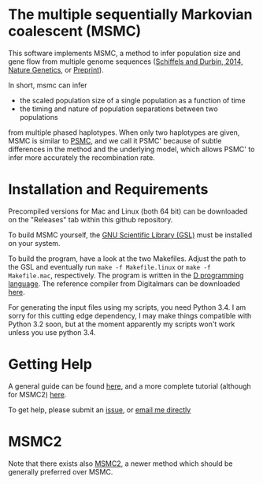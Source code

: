 # The multiple sequentially Markovian coalescent (MSMC)

This software implements MSMC, a method to infer population size and gene flow from multiple genome sequences ([Schiffels and Durbin, 2014, Nature Genetics](http://www.nature.com/ng/journal/vaop/ncurrent/full/ng.3015.html), or [Preprint](http://biorxiv.org/content/early/2014/05/21/005348)).

In short, msmc can infer

* the scaled population size of a single population as a function of time
* the timing and nature of population separations between two populations

from multiple phased haplotypes. When only two haplotypes are given, MSMC is similar to [PSMC](http://github.com/lh3/psmc), and we call it PSMC' because of subtle differences in the method and the underlying model, which allows PSMC' to infer more accurately the recombination rate.

# Installation and Requirements

Precompiled versions for Mac and Linux (both 64 bit) can be downloaded on the "Releases" tab within this github repository.

To build MSMC yourself, the [GNU Scientific Library (GSL)](http://www.gnu.org/software/gsl/) must be installed on your system.

To build the program, have a look at the two Makefiles. Adjust the path to the GSL and eventually run `make -f Makefile.linux` or `make -f Makefile.mac`, respectively. The program is written in the [D programming language](http://dlang.org). The reference compiler from Digitalmars can be downloaded [here](http://dlang.org/download.html).

For generating the input files using my scripts, you need Python 3.4. I am sorry for this cutting edge dependency, I may make things compatible with Python 3.2 soon, but at the moment apparently my scripts won't work unless you use python 3.4.

# Getting Help

A general guide can be found [here](https://github.com/stschiff/msmc/blob/master/guide.md), and a more complete tutorial (although for MSMC2) [here](https://github.com/stschiff/msmc-tools/blob/master/msmc-tutorial/guide.md).

To get help, please submit an [issue](https://github.com/stschiff/msmc/issues), or [email me directly](https://www.eva.mpg.de/archaeogenetics/staff/stephan-schiffels/)

# MSMC2
Note that there exists also [MSMC2](https://github.com/stschiff/msmc2), a newer method which should be generally preferred over MSMC.
